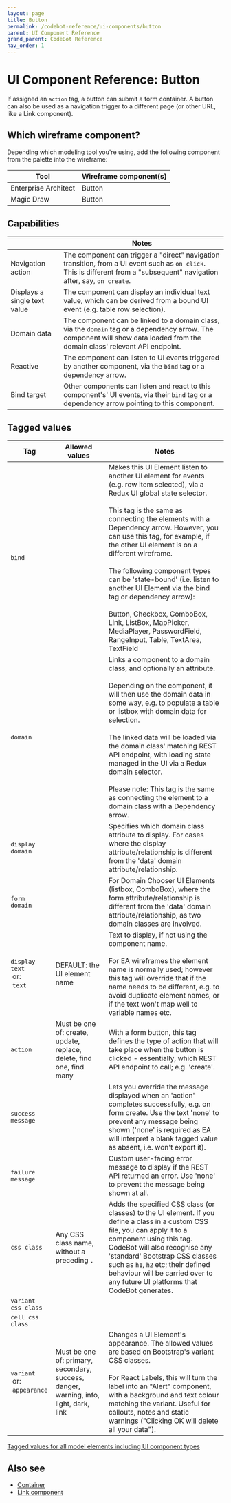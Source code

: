 ```yaml
---
layout: page
title: Button
permalink: /codebot-reference/ui-components/button
parent: UI Component Reference
grand_parent: CodeBot Reference
nav_order: 1
---
```


# UI Component Reference: Button

If assigned an `action` tag, a button can submit a form container. A button can also be used as a navigation trigger to a different page (or other URL, like a Link component).

## Which wireframe component?

Depending which modeling tool you're using, add the following component from the palette into the wireframe:

| Tool    |  Wireframe component(s) |
| ------- |  ---------------------- |
| Enterprise Architect | Button |
| Magic Draw | Button |


## Capabilities

|        |  Notes               |
| ------ |  ------------------- |
| Navigation action | The component can trigger a "direct" navigation transition, from a UI event such as `on click`.<br>This is different from a "subsequent" navigation after, say, `on create`. |
| Displays a single text value | The component can display an individual text value, which can be derived from a bound UI event (e.g. table row selection). |
| Domain data | The component can be linked to a domain class, via the `domain` tag or a dependency arrow. The component will show data loaded from the domain class' relevant API endpoint. |
| Reactive | The component can listen to UI events triggered by another component, via the `bind` tag or a dependency arrow. |
| Bind target | Other components can listen and react to this component's' UI events, via their `bind` tag or a dependency arrow pointing to this component. |


## Tagged values

| Tag      | Allowed values | Notes               |
| -------- | -------------- | ------------------- |
| `bind`  |  | Makes this UI Element listen to another UI element for events (e.g. row item selected), via a Redux UI global state selector.<br><br>This tag is the same as connecting the elements with a Dependency arrow. However, you can use this tag, for example, if the other UI element is on a different wireframe.<br><br>The following component types can be 'state-bound' (i.e. listen to another UI Element via the bind tag or dependency arrow): <br><br>Button, Checkbox, ComboBox, Link, ListBox, MapPicker, MediaPlayer, PasswordField, RangeInput, Table, TextArea, TextField |
| `domain`  |  | Links a component to a domain class, and optionally an attribute.<br><br>Depending on the component, it will then use the domain data in some way, e.g. to populate a table or listbox with domain data for selection.<br><br>The linked data will be loaded via the domain class' matching REST API endpoint, with loading state managed in the UI via a Redux domain selector.<br><br>Please note: This tag is the same as connecting the element to a domain class with a Dependency arrow. |
| `display domain`  |  | Specifies which domain class attribute to display.  For cases where the display attribute/relationship is different from the 'data' domain attribute/relationship. |
| `form domain`  |  | For Domain Chooser UI Elements (listbox, ComboBox), where the form attribute/relationship is different from the 'data' domain attribute/relationship, as two domain classes are involved. |
| `display text`<br>&nbsp;or:<br>&nbsp;`text`  |  DEFAULT: the UI element name | Text to display, if not using the component name.<br><br>For EA wireframes the element name is normally used; however this tag will override that if the name needs to be different, e.g. to avoid duplicate element names, or if the text won't map well to variable names etc. |
| `action`  | Must be one of: create, update, replace, delete, find one, find many | With a form button, this tag defines the type of action that will take place when the button is clicked - essentially, which REST API endpoint to call; e.g. 'create'. |
| `success message`  |  | Lets you override the message displayed when an 'action' completes successfully, e.g. on form create. Use the text 'none' to prevent any message being shown ('none' is required as EA will interpret a blank tagged value as absent, i.e. won't export it). |
| `failure message`  |  | Custom user-facing error message to display if the REST API returned an error. Use 'none' to prevent the message being shown at all. |
| `css class`  | Any CSS class name, without a preceding `.` | Adds the specified CSS class (or classes) to the UI element. If you define a class in a custom CSS file, you can apply it to a component using this tag. CodeBot will also recognise any 'standard' Bootstrap CSS classes such as `h1`, `h2` etc; their defined behaviour will be carried over to any future UI platforms that CodeBot generates. |
| `variant css class`  |  |  |
| `cell css class`  |  |  |
| `variant`<br>&nbsp;or:<br>&nbsp;`appearance`  | Must be one of: primary, secondary, success, danger, warning, info, light, dark, link | Changes a UI Element's appearance. The allowed values are based on Bootstrap's variant CSS classes.<br><br>For React Labels, this will turn the label into an "Alert" component, with a background and text colour matching the variant. Useful for callouts, notes and static warnings ("Clicking OK will delete all your data"). |

[Tagged values for all model elements including UI component types](../tagged-values)

## Also see

* [Container](container)
* [Link component](link)

